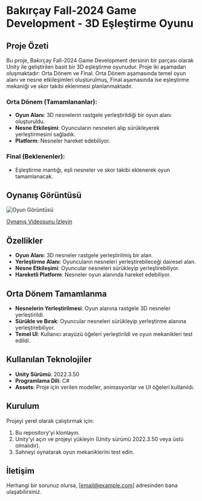 # Bakırçay Fall-2024 Game Development - 3D Eşleştirme Oyunu

## Proje Özeti

Bu proje, Bakırçay Fall-2024 Game Development dersinin bir parçası olarak Unity ile geliştirilen basit bir 3D eşleştirme oyunudur. Proje iki aşamadan oluşmaktadır: Orta Dönem ve Final. Orta Dönem aşamasında temel oyun alanı ve nesne etkileşimleri oluşturulmuş, Final aşamasında ise eşleştirme mekaniği ve skor takibi eklenmesi planlanmaktadır.

### Orta Dönem (Tamamlananlar):
- **Oyun Alanı**: 3D nesnelerin rastgele yerleştirildiği bir oyun alanı oluşturuldu.
- **Nesne Etkileşimi**: Oyuncuların nesneleri alıp sürükleyerek yerleştirmesini sağladık.
- **Platform**: Nesneler hareket edebiliyor.

### Final (Beklenenler):
- Eşleştirme mantığı, eşli nesneler ve skor takibi eklenerek oyun tamamlanacak.

## Oynanış Görüntüsü

![Oyun Görüntüsü](gameplay_screenshot.png)

[Oynanış Videosunu İzleyin](gameplay_video_link)

## Özellikler

- **Oyun Alanı**: 3D nesneler rastgele yerleştirilmiş bir alan.
- **Yerleştirme Alanı**: Oyuncuların nesneleri yerleştirebileceği dairesel alan.
- **Nesne Etkileşimi**: Oyuncular nesneleri sürükleyip yerleştirebiliyor.
- **Hareketli Platform**: Nesneler oyun alanında hareket edebiliyor.

## Orta Dönem Tamamlanma

- **Nesnelerin Yerleştirilmesi**: Oyun alanına rastgele 3D nesneler yerleştirildi.
- **Sürükle ve Bırak**: Oyuncular nesneleri sürükleyip yerleştirme alanına yerleştirebiliyor.
- **Temel UI**: Kullanıcı arayüzü öğeleri yerleştirildi ve oyun mekanikleri test edildi.

## Kullanılan Teknolojiler

- **Unity Sürümü**: 2022.3.50
- **Programlama Dili**: C#
- **Assets**: Proje için verilen modeller, animasyonlar ve UI öğeleri kullanıldı.

## Kurulum

Projeyi yerel olarak çalıştırmak için:

1. Bu repository'yi klonlayın.
2. Unity'yi açın ve projeyi yükleyin (Unity sürümü 2022.3.50 veya üstü olmalıdır).
3. Sahneyi oynatarak oyun mekaniklerini test edin.

## İletişim

Herhangi bir sorunuz olursa, [email@example.com] adresinden bana ulaşabilirsiniz.
